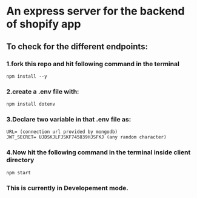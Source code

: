 # An express server for the backend of shopify app

## To check for the different endpoints:

### 1.fork this repo and hit following command in the terminal

```
npm install --y

```

### 2.create a .env file with:

```
npm install dotenv

```

### 3.Declare two variable in that .env file as:

```
URL= (connection url provided by mongodb)
JWT_SECRET= UJDSKJLFJSKF745839HJSFKJ (any random character)

```

### 4.Now hit the following command in the terminal inside client directory

```
npm start

```

### This is currently in Developement mode.
